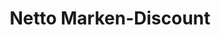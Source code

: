 ---
title: "Netto Marken-Discount"
url: /genthin/netto-marken-discount-friedenstrasse/
shop: Supermarkt
---
